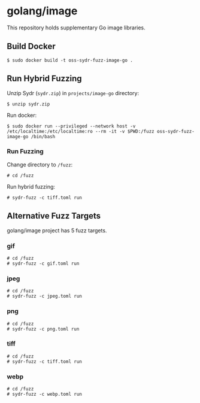 # golang/image

This repository holds supplementary Go image libraries.

## Build Docker

    $ sudo docker build -t oss-sydr-fuzz-image-go .

## Run Hybrid Fuzzing

Unzip Sydr (`sydr.zip`) in `projects/image-go` directory:

    $ unzip sydr.zip

Run docker:

    $ sudo docker run --privileged --network host -v /etc/localtime:/etc/localtime:ro --rm -it -v $PWD:/fuzz oss-sydr-fuzz-image-go /bin/bash

### Run Fuzzing

Change directory to `/fuzz`:

    # cd /fuzz

Run hybrid fuzzing:

    # sydr-fuzz -c tiff.toml run

## Alternative Fuzz Targets

golang/image project has 5 fuzz targets.

### gif

    # cd /fuzz
    # sydr-fuzz -c gif.toml run

### jpeg

    # cd /fuzz
    # sydr-fuzz -c jpeg.toml run

### png

    # cd /fuzz
    # sydr-fuzz -c png.toml run

### tiff

    # cd /fuzz
    # sydr-fuzz -c tiff.toml run

### webp

    # cd /fuzz
    # sydr-fuzz -c webp.toml run

